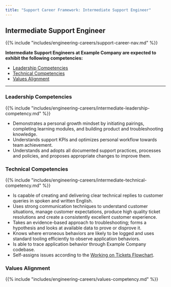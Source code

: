 ```yaml
---
title: "Support Career Framework: Intermediate Support Engineer"
---
```


## Intermediate Support Engineer

 {{% include "includes/engineering-careers/support-career-nav.md" %}}

**Intermediate Support Engineers at Example Company are expected to exhibit the following competencies:**

- [Leadership Competencies](#leadership-competencies)
- [Technical Competencies](#technical-competencies)
- [Values Alignment](#values-alignment)

---

### Leadership Competencies

{{% include "includes/engineering-careers/intermediate-leadership-competency.md" %}}

- Demonstrates a personal growth mindset by initiating pairings, completing
  learning modules, and building product and troubleshooting knowledge.
- Understands support KPIs and optimizes personal workflow towards team
  achievement.
- Understands and adopts all documented support practices, processes
  and policies, and proposes appropriate changes to improve them.

### Technical Competencies

{{% include "includes/engineering-careers/intermediate-technical-competency.md" %}}

- Is capable of creating and delivering clear technical replies to customer
  queries in spoken and written English.
- Uses strong communication techniques to understand customer situations,
  manage customer expectations, produce high quality ticket resolutions and
  create a consistently excellent customer experience.
- Takes an evidence-based approach to troubleshooting; forms a hypothesis and
  looks at available data to prove or disprove it.
- Knows where erroneous behaviors are likely to be logged and uses
  standard tooling efficiently to observe application behaviors.
- Is able to trace application behavior through Example Company codebase.
- Self-assigns issues according to the [Working on Tickets Flowchart](/handbook/support/workflows/working-on-tickets.html#working-on-tickets-flowchart).

### Values Alignment

{{% include "includes/engineering-careers/values-competency.md" %}}
